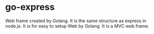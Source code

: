 # go-express
Web frame created by Golang. It is the same structure as express in node.js. It is for easy to setup Web by Golang. It is a MVC web frame.   
